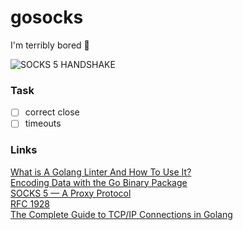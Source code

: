 # gosocks

I'm terribly bored 🫠

![SOCKS 5 HANDSHAKE](https://miro.medium.com/v2/resize:fit:1260/format:webp/1*oxeKCXN5oVH-J-ntMzVjtw.png)

### Task
- [ ] correct close
- [ ] timeouts

### Links
[What is A Golang Linter And How To Use It?](https://rezakhademix.medium.com/what-is-a-golang-linter-and-how-to-use-it-1bffc0bd8062)  
[Encoding Data with the Go Binary Package](https://medium.com/learning-the-go-programming-language/encoding-data-with-the-go-binary-package-42c7c0eb3e73)  
[SOCKS 5 — A Proxy Protocol](https://medium.com/@nimit95/socks-5-a-proxy-protocol-b741d3bec66c)  
[RFC 1928](https://datatracker.ietf.org/doc/html/rfc1928)  
[The Complete Guide to TCP/IP Connections in Golang](https://okanexe.medium.com/the-complete-guide-to-tcp-ip-connections-in-golang-1216dae27b5a)